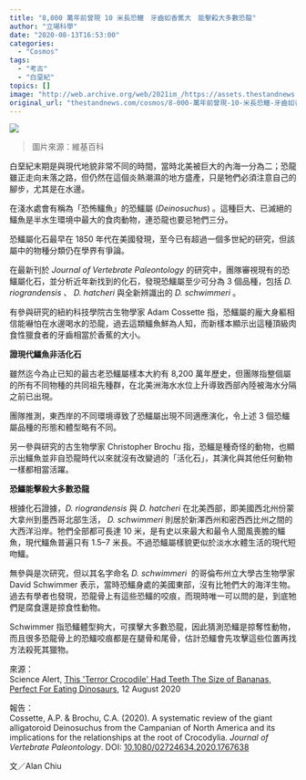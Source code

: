 ```yaml
---
title: "8,000 萬年前曾現 10 米長恐鱷　牙齒如香蕉大　能擊殺大多數恐龍"
author: "立場科學"
date: "2020-08-13T16:53:00"
categories:
  - "Cosmos"
tags:
  - "考古"
  - "白堊紀"
topics: []
image: "http://web.archive.org/web/2021im_/https://assets.thestandnews.com/media/photos/E89EA2E5B995E688AAE59C96202020-08-1320E4B88BE58D881.09.12_gUGSH.png"
original_url: "thestandnews.com/cosmos/8-000-萬年前曾現-10-米長恐鱷-牙齒如香蕉大-能擊殺大多數恐龍"
---
```

![](http://web.archive.org/web/2021im_/https://assets.thestandnews.com/media/photos/E89EA2E5B995E688AAE59C96202020-08-1320E4B88BE58D881.09.12_gUGSH.png)
> 圖片來源：維基百科

白堊紀末期是與現代地貌非常不同的時間，當時北美被巨大的內海一分為二；恐龍雖正走向末落之路，但仍然在這個炎熱潮濕的地方盛產，只是牠們必須注意自己的腳步，尤其是在水邊。

在淺水處會有稱為「恐怖鱷魚」的恐鱷屬 (_Deinosuchus_) 。這種巨大、已滅絕的鱷魚是半水生環境中最大的食肉動物，連恐龍也要忌牠們三分。

恐鱷屬化石最早在 1850 年代在美國發現，至今已有超過一個多世紀的研究，但該屬中的物種分類仍在學界有爭論。

在最新刊於 _Journal of Vertebrate Paleontology_ 的研究中，團隊審視現有的恐鱷屬化石，並分析近年新找到的化石，發現恐鱷屬至少可分為 3 個品種，包括 _D. riograndensis_ 、 _D. hatcheri_ 與全新辨識出的 _D. schwimmeri_ 。

有參與研究的紐約科技學院古生物學家 Adam Cossette 指，恐鱷屬的龐大身軀相信能嚇怕在水邊喝水的恐龍，過去這類鱷魚鮮為人知，而新樣本顯示出這種頂級肉食性獵食者的牙齒相當於香蕉的大小。

**證現代鱷魚非活化石**

雖然迄今為止已知的最古老恐鱷屬樣本大約有 8,200 萬年歷史，但團隊指整個屬的所有不同物種的共同祖先種群，在北美洲海水水位上升導致西部內陸被海水分隔之前已出現。

團隊推測，東西岸的不同環境導致了恐鱷屬出現不同適應演化，令上述 3 個恐鱷屬品種的形態和體型略有不同。

另一參與研究的古生物學家 Christopher Brochu 指，恐鱷是種奇怪的動物，也顯示出鱷魚並非自恐龍時代以來就沒有改變過的「活化石」，其演化與其他任何動物一樣都相當活躍。

**恐鱷能擊殺大多數恐龍**

根據化石證據，_D. riograndensis_ 與 _D. hatcheri_ 在北美西部，即美國西北州份蒙大拿州到墨西哥北部生活， _D. schwimmeri_ 則居於新澤西州和密西西比州之間的大西洋沿岸。牠們全部都可長達 10 米，是有史以來最大和最令人聞風喪膽的鱷魚，現代鱷魚普遍只有 1.5–7 米長。不過恐鱷屬樣貌更似於淡水水體生活的現代短吻鱷。

無參與是次研究，但以其名字命名 _D. schwimmeri_  的哥倫布州立大學古生物學家 David Schwimmer 表示，當時恐鱷身處的美國東部，沒有比牠們大的海洋生物。過去有學者也發現，恐龍骨上有這些恐鱷的咬痕，而現時唯一可以問的是，到底牠們是腐食還是掠食性動物。

Schwimmer 指恐鱷體型夠大，可撲擊大多數恐龍，因此猜測恐鱷是掠奪性動物，而且很多恐龍骨上的恐鱷咬痕都是在腿骨和尾骨，估計恐鱷會先攻擊這些位置再找方法殺死其獵物。

來源：  
Science Alert, [This 'Terror Crocodile' Had Teeth The Size of Bananas, Perfect For Eating Dinosaurs](http://web.archive.org/web/20211229132528/https://www.sciencealert.com/this-terror-crocodile-had-teeth-the-size-of-bananas-perfect-for-eating-dinosaurs), 12 August 2020

報告：  
Cossette, A.P. & Brochu, C.A. (2020). A systematic review of the giant alligatoroid Deinosuchus from the Campanian of North America and its implications for the relationships at the root of Crocodylia. _Journal of Vertebrate Paleontology_. DOI: [10.1080/02724634.2020.1767638](http://web.archive.org/web/20211229132528/https://www.tandfonline.com/doi/full/10.1080/02724634.2020.1767638)

文／Alan Chiu